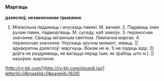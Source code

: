 ### Маргаць
**дзеяслоў, незакончанае трыванне**

1. Міжвольна падымаць і апускаць павекі. М. вачамі. 2. Падаваць знак рухам павек, падморгваць. М. суседу, каб замоўк. 3. пераноснае значэнне: Свяціць мігаючым святлом. Лямпачка маргае. 4. пераноснае значэнне: Упускаць зручны момант; зяваць. || аднакратны дзеяслоў: маргнуць. Вокам не м. 1) не падаць віду; 2) доўга не раздумваць, не вагацца перад тым, як зрабіць што-н.). || назоўнік: марганне.

<a rel="author">[http://rv-blr.com/](http://rv-blr.com/slounik.jsp?letterId=0&maskId=0&pageId=1626)</a>
